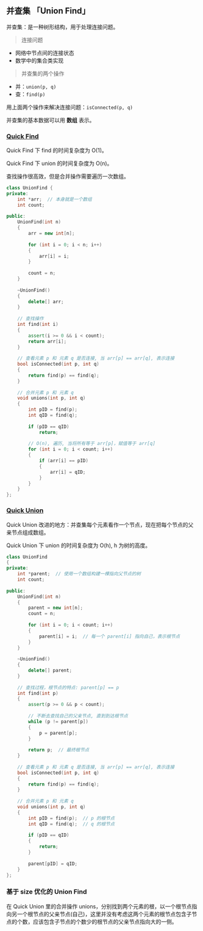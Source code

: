 ## 并查集 「Union Find」

并查集：是一种树形结构，用于处理连接问题。

> 连接问题

* 网络中节点间的连接状态
* 数学中的集合类实现

> 并查集的两个操作

* 并：`union(p, q)`
* 查：`find(p)`

用上面两个操作来解决连接问题：`isConnected(p, q)`

并查集的基本数据可以用 **数组** 表示。

### [Quick Find](https://github.com/steveLauwh/Data-Structures-And-Algorithms/blob/master/Union%20Find/QuickFind.cpp)

Quick Find 下 find 的时间复杂度为 O(1)。

Quick Find 下 union 的时间复杂度为 O(n)。

查找操作很高效，但是合并操作需要遍历一次数组。

```cpp
class UnionFind {
private:
    int *arr;  // 本身就是一个数组
    int count;
    
public:
    UnionFind(int n)
    {
        arr = new int[n];
        
        for (int i = 0; i < n; i++)
        {
            arr[i] = i;
        }
        
        count = n;
    }
    
    ~UnionFind()
    {
        delete[] arr;
    }
    
    // 查找操作
    int find(int i)
    {
        assert(i >= 0 && i < count);
        return arr[i];
    }
    
    // 查看元素 p 和 元素 q 是否连接, 当 arr[p] == arr[q], 表示连接
    bool isConnected(int p, int q)
    {
        return find(p) == find(q);
    }
    
    // 合并元素 p 和 元素 q
    void unions(int p, int q)
    {
        int pID = find(p);
        int qID = find(q);
        
        if (pID == qID)
            return;
        
        // O(n), 遍历, 当将所有等于 arr[p]，赋值等于 arr[q]
        for (int i = 0; i < count; i++)
        {
            if (arr[i] == pID)
            {
                arr[i] = qID;
            }
        }       
    }    
};
```

### [Quick Union](https://github.com/liuyubobobo/Play-with-Algorithms/blob/master/06-Union-Find/Course%20Code%20(C%2B%2B)/03-Quick-Union/UnionFind2.h)

Quick Union 改进的地方：并查集每个元素看作一个节点，现在把每个节点的父亲节点组成数组。

Quick Union 下 union 的时间复杂度为 O(h), h 为树的高度。

```cpp
class UnionFind
{
private:
    int *parent;  // 使用一个数组构建一棵指向父节点的树
    int count;
    
public:
    UnionFind(int n)
    {
        parent = new int[n];
        count = n;
        
        for (int i = 0; i < count; i++)
        {
            parent[i] = i;  // 每一个 parent[i] 指向自己，表示根节点
        }
    }
    
    ~UnionFind()
    {
        delete[] parent;
    }
    
    // 查找过程，根节点的特点: parent[p] == p
    int find(int p)
    {
        assert(p >= 0 && p < count);
        
        // 不断去查找自己的父亲节点, 直到到达根节点
        while (p != parent[p])
        {
            p = parent[p];
        }
        
        return p;  // 最终根节点
    }
    
    // 查看元素 p 和 元素 q 是否连接, 当 arr[p] == arr[q], 表示连接
    bool isConnected(int p, int q)
    {
        return find(p) == find(q);
    }
    
    // 合并元素 p 和 元素 q
    void unions(int p, int q)
    {
        int pID = find(p);  // p 的根节点
        int qID = find(q);  // q 的根节点
        
        if (pID == qID)
        {
            return;
        }
        
        parent[pID] = qID;
    }  
};
```

### 基于 size 优化的 Union Find

在 Quick Union 里的合并操作 unions，分别找到两个元素的根，以一个根节点指向另一个根节点的父亲节点(自己)，这里并没有考虑这两个元素的根节点包含子节点的个数，应该包含子节点的个数少的根节点的父亲节点指向大的一侧。


